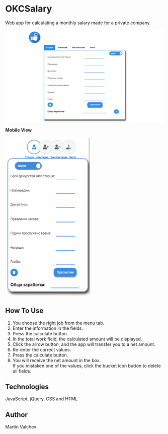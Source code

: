 # OKCSalary

Web app for calculating a monthly salary made for a private company.

![](image/screenshot/okcsalary-github-io-2018-12-02-23_41_47.png)

**Mobile View**  

![](image/screenshot/mobile-okcsalary-github-io-2018-12-03-00_21_28.png)

## How To Use
1. You choose the right job from the menu tab.
2. Enter the information in the fields.
3. Press the calculate button.
4. In the total work field, the calculated amount will be displayed.
5. Click the arrow button, and the app will transfer you to a net amount.
6. Re-enter the correct values.
7. Press the calculate button.
8. You will receive the net amount in the box.  
If you mistaken one of the values, click the bucket icon button to delete all fields.

## Technologies

JavaScript, jQuery, CSS and HTML

## Author
Martin Valchev  


